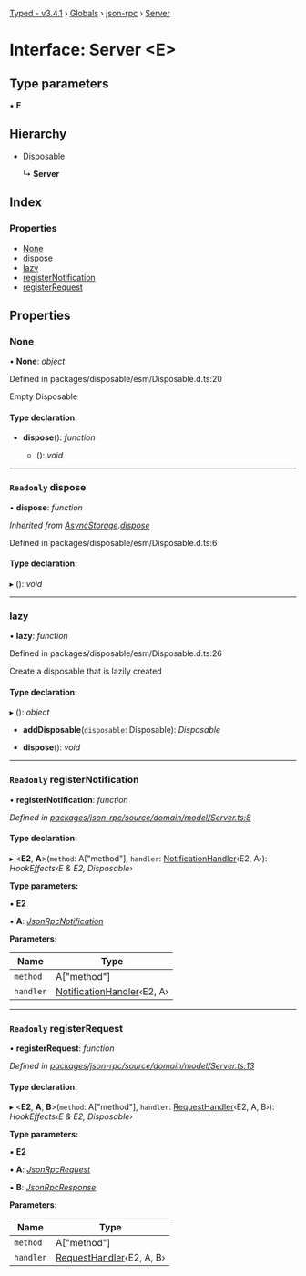 [Typed - v3.4.1](../README.md) › [Globals](../globals.md) › [json-rpc](../modules/json_rpc.md) › [Server](json_rpc.server.md)

# Interface: Server <**E**>

## Type parameters

▪ **E**

## Hierarchy

* Disposable

  ↳ **Server**

## Index

### Properties

* [None](json_rpc.server.md#none)
* [dispose](json_rpc.server.md#readonly-dispose)
* [lazy](json_rpc.server.md#lazy)
* [registerNotification](json_rpc.server.md#readonly-registernotification)
* [registerRequest](json_rpc.server.md#readonly-registerrequest)

## Properties

###  None

• **None**: *object*

Defined in packages/disposable/esm/Disposable.d.ts:20

Empty Disposable

#### Type declaration:

* **dispose**(): *function*

  * (): *void*

___

### `Readonly` dispose

• **dispose**: *function*

*Inherited from [AsyncStorage](asyncstorage.asyncstorage-1.md).[dispose](asyncstorage.asyncstorage-1.md#readonly-dispose)*

Defined in packages/disposable/esm/Disposable.d.ts:6

#### Type declaration:

▸ (): *void*

___

###  lazy

• **lazy**: *function*

Defined in packages/disposable/esm/Disposable.d.ts:26

Create a disposable that is lazily created

#### Type declaration:

▸ (): *object*

* **addDisposable**(`disposable`: Disposable): *Disposable*

* **dispose**(): *void*

___

### `Readonly` registerNotification

• **registerNotification**: *function*

*Defined in [packages/json-rpc/source/domain/model/Server.ts:8](https://github.com/TylorS/typed-prelude/blob/cf24d7c0/packages/json-rpc/source/domain/model/Server.ts#L8)*

#### Type declaration:

▸ <**E2**, **A**>(`method`: A["method"], `handler`: [NotificationHandler](../modules/json_rpc.md#notificationhandler)‹E2, A›): *HookEffects‹E & E2, Disposable›*

**Type parameters:**

▪ **E2**

▪ **A**: *[JsonRpcNotification](../modules/json_rpc.md#jsonrpcnotification)*

**Parameters:**

Name | Type |
------ | ------ |
`method` | A["method"] |
`handler` | [NotificationHandler](../modules/json_rpc.md#notificationhandler)‹E2, A› |

___

### `Readonly` registerRequest

• **registerRequest**: *function*

*Defined in [packages/json-rpc/source/domain/model/Server.ts:13](https://github.com/TylorS/typed-prelude/blob/cf24d7c0/packages/json-rpc/source/domain/model/Server.ts#L13)*

#### Type declaration:

▸ <**E2**, **A**, **B**>(`method`: A["method"], `handler`: [RequestHandler](../modules/json_rpc.md#requesthandler)‹E2, A, B›): *HookEffects‹E & E2, Disposable›*

**Type parameters:**

▪ **E2**

▪ **A**: *[JsonRpcRequest](../modules/json_rpc.md#jsonrpcrequest)*

▪ **B**: *[JsonRpcResponse](../modules/json_rpc.md#jsonrpcresponse)*

**Parameters:**

Name | Type |
------ | ------ |
`method` | A["method"] |
`handler` | [RequestHandler](../modules/json_rpc.md#requesthandler)‹E2, A, B› |
